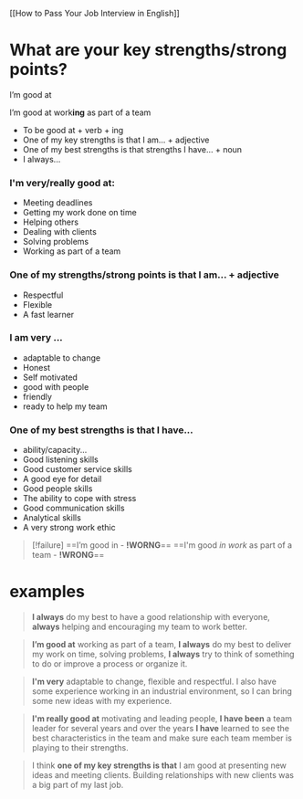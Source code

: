 [[How to Pass Your Job Interview in English]]
# What are your key strengths/strong points?

I’m good at

I’m good at work**ing** as part of a team

- To be good at + verb + ing
- One of my key strengths is that I am... + adjective
- One of my best strengths is that strengths I have... + noun
- I always...

### I'm very/really good at:
- Meeting deadlines
- Getting my work done on time
- Helping others
- Dealing with clients
- Solving problems
- Working as part of a team

### One of my strengths/strong points is that I am... + adjective
- Respectful
- Flexible
- A fast learner

### I am very ...
- adaptable to change
- Honest
- Self motivated
- good with people
- friendly
- ready to help my team

### One of my best strengths is that I have...
- ability/capacity...
- Good listening skills
- Good customer service skills
- A good eye for detail
- Good people skills
- The ability to cope with stress
- Good communication skills
- Analytical skills
- A very strong work ethic


> [!failure] 
> ==I’m good in - **!WORNG**==
> ==I'm good *in work* as part of a team - **!WRONG**==


# examples
>**I always** do my best to have a good relationship with everyone, **always** helping and encouraging my team to work better.

>**I’m good at** working as part of a team, **I always** do my best to deliver my work on time, solving problems, **I always** try to think of something to do or improve a process or organize it.

>**I'm very** adaptable to change, flexible and respectful. I also have some experience working in an industrial environment, so I can bring some new ideas with my experience.

>**I'm really good at** motivating and leading people, **I have been** a team leader for several years and over the years **I have** learned to see the best characteristics in the team and make sure each team member is playing to their strengths.

>I think **one of my key strengths is that** I am good at presenting new ideas and meeting clients. Building relationships with new clients was a big part of my last job.

